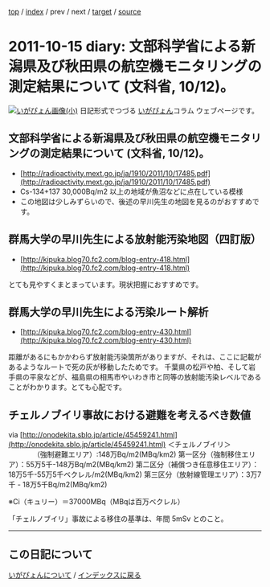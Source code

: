[top](https://igapyon.github.io/diary/) 
 / [index](https://igapyon.github.io/diary/2011/index.html) 
 / prev 
 / next 
 / [target](https://igapyon.github.io/diary/2011/ig111015.html) 
 / [source](https://github.com/igapyon/diary/blob/gh-pages/2011/ig111015.html.src.md) 

2011-10-15 diary: 文部科学省による新潟県及び秋田県の航空機モニタリングの測定結果について (文科省, 10/12)。
=====================================================================================================
[![いがぴょん画像(小)](https://igapyon.github.io/diary/images/iga200306s.jpg "いがぴょん")](https://igapyon.github.io/diary/memo/memoigapyon.html) 日記形式でつづる [いがぴょん](https://igapyon.github.io/diary/memo/memoigapyon.html)コラム ウェブページです。

## 文部科学省による新潟県及び秋田県の航空機モニタリングの測定結果について (文科省, 10/12)。


* [http://radioactivity.mext.go.jp/ja/1910/2011/10/17485.pdf](http://radioactivity.mext.go.jp/ja/1910/2011/10/17485.pdf)
* Cs-134+137 30,000Bq/m2 以上の地域が魚沼などに点在している模様
* この地図は少しみずらいので、後述の早川先生の地図を見るのがおすすめです。



## 群馬大学の早川先生による放射能汚染地図（四訂版）


* [http://kipuka.blog70.fc2.com/blog-entry-418.html](http://kipuka.blog70.fc2.com/blog-entry-418.html)

とても見やすくまとまっています。現状把握におすすめです。


## 群馬大学の早川先生による汚染ルート解析


* [http://kipuka.blog70.fc2.com/blog-entry-430.html](http://kipuka.blog70.fc2.com/blog-entry-430.html)

距離があるにもかかわらず放射能汚染箇所がありますが、それは、ここに記載があるようなルートで死の灰が移動したためです。
千葉県の松戸や柏、そして岩手県の平泉などが、福島県の相馬市やいわき市と同等の放射能汚染レベルであることがわかります。とても心配です。


## チェルノブイリ事故における避難を考えるべき数値

via [http://onodekita.sblo.jp/article/45459241.html](http://onodekita.sblo.jp/article/45459241.html)
＜チェルノブイリ＞
　　　　（強制避難エリア）:148万Bq/m2(MBq/km2)
第一区分（強制移住エリア）：55万5千-148万Bq/m2(MBq/km2)
第二区分（補償つき任意移住エリア）：18万5千-55万5千ベクレル/m2(MBq/km2)
第三区分（放射線管理エリア）：3万7千 - 18万5千Bq/m2(MBq/km2)

※Ci（キュリー）＝37000MBq（MBqは百万ベクレル）

「チェルノブイリ」事故による移住の基準は、年間 5mSv とのこと。




----------------------------------------------------------------------------------------------------

## この日記について
[いがぴょんについて](https://igapyon.github.io/diary/memo/memoigapyon.html) / [インデックスに戻る](https://igapyon.github.io/diary/idxall.html)
